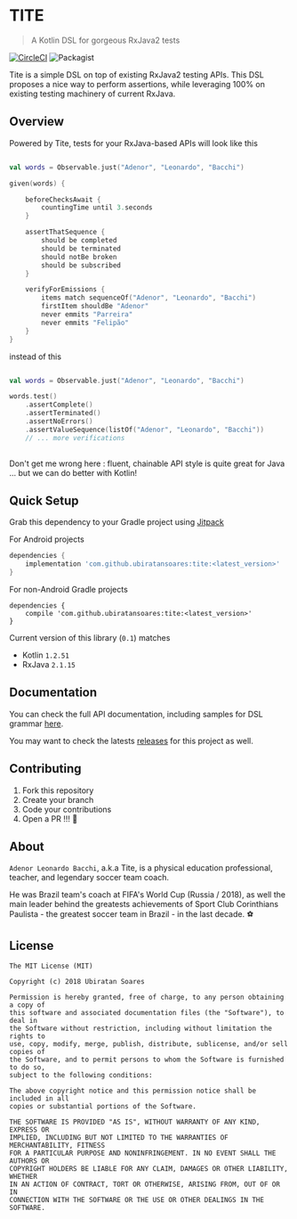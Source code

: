 # TITE

> A Kotlin DSL for gorgeous RxJava2 tests

[![CircleCI](https://circleci.com/gh/ubiratansoares/tite/tree/master.svg?style=svg&circle-token=188c963e29f181c85e6c2559ca31ac3935fedc7e)](https://circleci.com/gh/ubiratansoares/tite/tree/master) 
![Packagist](https://img.shields.io/packagist/l/doctrine/orm.svg?style=flat-square)

Tite is a simple DSL on top of existing RxJava2 testing APIs. This DSL proposes a nice way to perform assertions, while leveraging 100% on existing testing machinery of current RxJava.

## Overview

Powered by Tite, tests for your RxJava-based APIs will look like this

```kotlin

val words = Observable.just("Adenor", "Leonardo", "Bacchi")

given(words) {

    beforeChecksAwait {
        countingTime until 3.seconds
    }

    assertThatSequence {
        should be completed
        should be terminated
        should notBe broken
        should be subscribed
    }

    verifyForEmissions {
        items match sequenceOf("Adenor", "Leonardo", "Bacchi")
        firstItem shouldBe "Adenor"
        never emmits "Parreira"
        never emmits "Felipão"
    }
}

```

instead of this

```kotlin

val words = Observable.just("Adenor", "Leonardo", "Bacchi")

words.test()
    .assertComplete()
    .assertTerminated()
    .assertNoErrors()
    .assertValueSequence(listOf("Adenor", "Leonardo", "Bacchi"))
    // ... more verifications
    
```

Don't get me wrong here : fluent, chainable API style is quite great for Java ... but we can do better with Kotlin! 

## Quick Setup

Grab this dependency to your Gradle project using [Jitpack](https://jitpack.io) 

For Android projects

```groovy
dependencies {
	implementation 'com.github.ubiratansoares:tite:<latest_version>'
}
```

For non-Android Gradle projects

```
dependencies {
	compile 'com.github.ubiratansoares:tite:<latest_version>'
}
```

Current version of this library (`0.1`) matches

- Kotlin `1.2.51`
- RxJava `2.1.15`

## Documentation

You can check the full API documentation, including samples for DSL grammar [here](https://ubiratansoares.github.io/tite).

You may want to check the latests [releases](https://github.com/ubiratan/tite/releases) for this project as well.

## Contributing

1. Fork this repository
2. Create your branch
3. Code your contributions
4. Open a PR !!! 🚀

## About

`Adenor Leonardo Bacchi`, a.k.a Tite, is a physical education professional, teacher, and legendary soccer team coach. 

He was Brazil team's coach at FIFA's World Cup (Russia / 2018), as well the main leader behind the greatests achievements of Sport Club Corinthians Paulista - the greatest soccer team in Brazil - in the last decade. ⚽

## License

```
The MIT License (MIT)

Copyright (c) 2018 Ubiratan Soares

Permission is hereby granted, free of charge, to any person obtaining a copy of
this software and associated documentation files (the "Software"), to deal in
the Software without restriction, including without limitation the rights to
use, copy, modify, merge, publish, distribute, sublicense, and/or sell copies of
the Software, and to permit persons to whom the Software is furnished to do so,
subject to the following conditions:

The above copyright notice and this permission notice shall be included in all
copies or substantial portions of the Software.

THE SOFTWARE IS PROVIDED "AS IS", WITHOUT WARRANTY OF ANY KIND, EXPRESS OR
IMPLIED, INCLUDING BUT NOT LIMITED TO THE WARRANTIES OF MERCHANTABILITY, FITNESS
FOR A PARTICULAR PURPOSE AND NONINFRINGEMENT. IN NO EVENT SHALL THE AUTHORS OR
COPYRIGHT HOLDERS BE LIABLE FOR ANY CLAIM, DAMAGES OR OTHER LIABILITY, WHETHER
IN AN ACTION OF CONTRACT, TORT OR OTHERWISE, ARISING FROM, OUT OF OR IN
CONNECTION WITH THE SOFTWARE OR THE USE OR OTHER DEALINGS IN THE SOFTWARE.
```